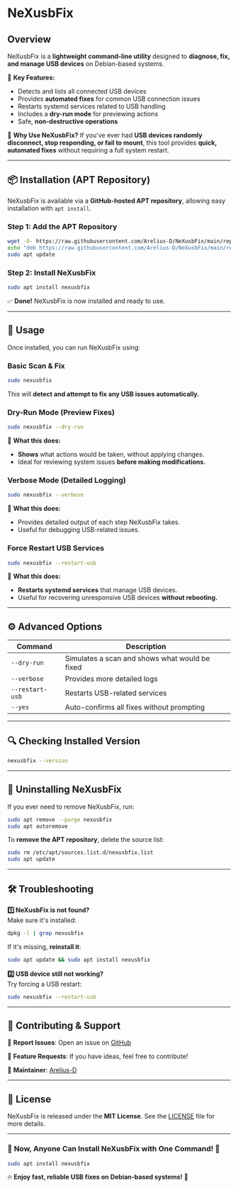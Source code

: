 # NeXusbFix

## Overview
NeXusbFix is a **lightweight command-line utility** designed to **diagnose, fix, and manage USB devices** on Debian-based systems.

🔹 **Key Features:**
- Detects and lists all connected USB devices
- Provides **automated fixes** for common USB connection issues
- Restarts systemd services related to USB handling
- Includes a **dry-run mode** for previewing actions
- Safe, **non-destructive operations**

🚀 **Why Use NeXusbFix?**
If you've ever had **USB devices randomly disconnect, stop responding, or fail to mount**, this tool provides **quick, automated fixes** without requiring a full system restart.

---

## 📦 Installation (APT Repository)
NeXusbFix is available via a **GitHub-hosted APT repository**, allowing easy installation with `apt install`.

### **Step 1: Add the APT Repository**
```bash
wget -O- https://raw.githubusercontent.com/Arelius-D/NeXusbFix/main/repo/public.key | sudo apt-key add -
echo "deb https://raw.githubusercontent.com/Arelius-D/NeXusbFix/main/repo ./" | sudo tee /etc/apt/sources.list.d/nexusbfix.list
sudo apt update
```

### **Step 2: Install NeXusbFix**
```bash
sudo apt install nexusbfix
```

✅ **Done!** NeXusbFix is now installed and ready to use.

---

## 🔧 Usage
Once installed, you can run NeXusbFix using:

### **Basic Scan & Fix**
```bash
sudo nexusbfix
```
This will **detect and attempt to fix any USB issues automatically.**

### **Dry-Run Mode (Preview Fixes)**
```bash
sudo nexusbfix --dry-run
```
🔹 **What this does:**
- **Shows** what actions would be taken, without applying changes.
- Ideal for reviewing system issues **before making modifications.**

### **Verbose Mode (Detailed Logging)**
```bash
sudo nexusbfix --verbose
```
🔹 **What this does:**
- Provides detailed output of each step NeXusbFix takes.
- Useful for debugging USB-related issues.

### **Force Restart USB Services**
```bash
sudo nexusbfix --restart-usb
```
🔹 **What this does:**
- **Restarts systemd services** that manage USB devices.
- Useful for recovering unresponsive USB devices **without rebooting.**

---

## ⚙️ Advanced Options
| Command | Description |
|---------|-------------|
| `--dry-run` | Simulates a scan and shows what would be fixed |
| `--verbose` | Provides more detailed logs |
| `--restart-usb` | Restarts USB-related services |
| `--yes` | Auto-confirms all fixes without prompting |

---

## 🔍 Checking Installed Version
```bash
nexusbfix --version
```

---

## 🚀 Uninstalling NeXusbFix
If you ever need to remove NeXusbFix, run:
```bash
sudo apt remove --purge nexusbfix
sudo apt autoremove
```

To **remove the APT repository**, delete the source list:
```bash
sudo rm /etc/apt/sources.list.d/nexusbfix.list
sudo apt update
```

---

## 🛠 Troubleshooting
**1️⃣ NeXusbFix is not found?**  
Make sure it's installed:
```bash
dpkg -l | grep nexusbfix
```
If it's missing, **reinstall it**:
```bash
sudo apt update && sudo apt install nexusbfix
```

**2️⃣ USB device still not working?**  
Try forcing a USB restart:
```bash
sudo nexusbfix --restart-usb
```

---

## 💬 Contributing & Support
🔹 **Report Issues**: Open an issue on [GitHub](https://github.com/Arelius-D/NeXusbFix/issues)

🔹 **Feature Requests**: If you have ideas, feel free to contribute!

🔹 **Maintainer**: [Arelius-D](https://github.com/Arelius-D)

---

## 📜 License
NeXusbFix is released under the **MIT License**. See the [LICENSE](https://github.com/Arelius-D/NeXusbFix/blob/main/LICENSE) file for more details.

---

### 🎉 **Now, Anyone Can Install NeXusbFix with One Command!** 🎉
```bash
sudo apt install nexusbfix
```
🔥 **Enjoy fast, reliable USB fixes on Debian-based systems!** 🚀

